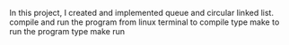 In this project, I created and implemented queue and circular linked list.
compile and run the program from linux terminal
to compile type make
to run the program type make run
